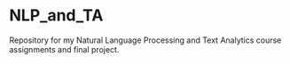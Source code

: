 # NLP_and_TA
Repository for my Natural Language Processing and Text Analytics course assignments and final project.

